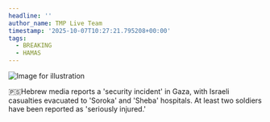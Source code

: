 ```yaml
---
headline: ''
author_name: TMP Live Team
timestamp: '2025-10-07T10:27:21.795208+00:00'
tags:
  - BREAKING
  - HAMAS
---
```

![Image for illustration](https://i.postimg.cc/XY3ZxLFx/1727856128653.png)

🇵🇸Hebrew media reports a 'security incident' in Gaza, with Israeli casualties evacuated to 'Soroka' and 'Sheba' hospitals. At least two soldiers have been reported as 'seriously injured.'
